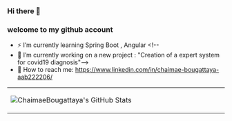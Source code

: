 ###  Hi there 👋
###  welcome to my github account
- ⚡ I’m currently learning Spring Boot , Angular <!--
- 🔭 I’m currently working on a new project : "Creation of a expert system for covid19 diagnosis"-->
- 💬 How to reach me: https://www.linkedin.com/in/chaimae-bougattaya-aab222206/

<table width="800px">
<tr>

<td valign="top" width="40%">
  
![ChaimaeBougattaya's GitHub Stats](https://github-readme-stats.vercel.app/api?username=ChaimaeBougattaya&show_icons=true&hide_border=true&icon_color=586069&title_color=a0a9af)

</td>

<!--
**ChaimaeBougattaya/ChaimaeBougattaya** is a ✨ _special_ ✨ repository because its `README.md` (this file) appears on your GitHub profile.

Here are some ideas to get you started:

- 🔭 I’m currently working on ...
- 🌱 I’m currently learning ...
- 👯 I’m looking to collaborate on ...
- 🤔 I’m looking for help with ...
- 💬 Ask me about ...
- 📫 How to reach me: ...
- 😄 Pronouns: ...
- ⚡ Fun fact: ...
-->
